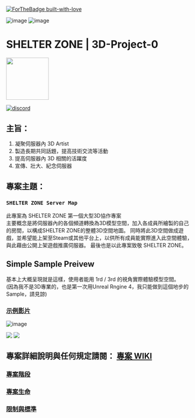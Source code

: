 [![ForTheBadge built-with-love](http://ForTheBadge.com/images/badges/built-with-love.svg)](https://GitHub.com/Naereen/)

![image](https://img.shields.io/badge/CurrentStage-Stage1-blue)
![image](https://img.shields.io/badge/Status-Preparing-ff69b4)

# SHELTER ZONE | 3D-Project-0
<img src="https://upload.cc/i1/2019/11/19/WwHIZS.gif" width=114.5>

[![discord](https://lihi1.cc/7CBE7)](https://lihi1.cc/j2C5r)

## 主旨：
1. 凝聚伺服器內 3D Artist
2. 製造長期共同話題，提高技術交流等活動
3. 提高伺服器內 3D 相關的活躍度
4. 宣傳、壯大、紀念伺服器

## 專案主題：
### `SHELTER ZONE Server Map`
此專案為 SHELTER ZONE 第一個大型3D協作專案 <br>
主要概念是將伺服器內的各個頻道轉換為3D模型空間，加入各成員所繪製的自己的房間，以構成SHELTER ZONE的整體3D空間地圖。
同時將此3D空間做成遊戲，並希望能上架至Steam或其他平台上，以供所有成員能實際進入此空間體驗，與此藉由公開上架遊戲推廣伺服器。
最後也是以此專案致敬 SHELTER ZONE。

## Simple Sample Preivew
基本上大概呈現就是這樣，使用者能用 1rd / 3rd 的視角實際體驗模型空間。<br>
(因為我不是3D專業的，也是第一次用Unreal Rngine 4，我只能做到這個地步的Sample，請見諒)

### [示例影片](https://vimeo.com/user115041691/review/416594544/24e2d511b8)

![image](https://github.com/SHELTER-ZONE/3D-Project0-Server-Map/blob/master/SamplePreview/preview01.png)

<img src="https://github.com/SHELTER-ZONE/3D-Project0-Server-Map/blob/master/SamplePreview/proladon-2019-07-23-13-51-31.jpg">
<img src="https://github.com/SHELTER-ZONE/3D-Project0-Server-Map/blob/master/SamplePreview/proladon-2019-07-23-13-51-19.jpg">

## 專案詳細說明與任何規定請閱： [專案 WIKI](https://github.com/SHELTER-ZONE/3D-Project-0/wiki)
### [專案階段](https://github.com/SHELTER-ZONE/3D-Project-0/wiki/%E5%B0%88%E6%A1%88%E9%9A%8E%E6%AE%B5)
### [專案生命](https://github.com/SHELTER-ZONE/3D-Project-0/wiki/%E5%B0%88%E6%A1%88%E7%94%9F%E5%91%BD)
### [限制與標準](https://github.com/SHELTER-ZONE/3D-Project-0/wiki/%E9%99%90%E5%88%B6%E8%88%87%E6%A8%99%E6%BA%96)
